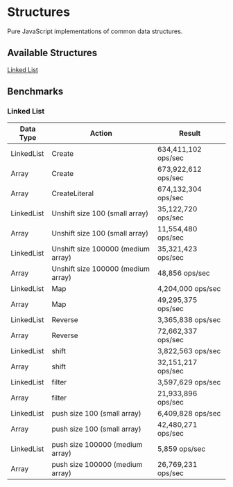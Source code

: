 # Structures

Pure JavaScript implementations of common data structures.

## Available Structures

[Linked List](https://justindfuller.github.io/structures/module-linkedList.html)

## Benchmarks

### Linked List

| Data Type | Action | Result |
|-----------|--------|--------|
| LinkedList | Create | 634,411,102 ops/sec |
| Array | Create | 673,922,612 ops/sec |
| Array | CreateLiteral | 674,132,304 ops/sec |
| LinkedList | Unshift size 100 (small array) | 35,122,720 ops/sec |
| Array | Unshift size 100 (small array) | 11,554,480 ops/sec |
| LinkedList | Unshift size 100000 (medium array) | 35,321,423 ops/sec |
| Array | Unshift size 100000 (medium array) | 48,856 ops/sec |
| LinkedList | Map | 4,204,000 ops/sec |
| Array | Map | 49,295,375 ops/sec |
| LinkedList | Reverse | 3,365,838 ops/sec |
| Array | Reverse | 72,662,337 ops/sec |
| LinkedList | shift | 3,822,563 ops/sec |
| Array | shift | 32,151,217 ops/sec |
| LinkedList | filter | 3,597,629 ops/sec |
| Array | filter | 21,933,896 ops/sec |
| LinkedList | push size 100 (small array) | 6,409,828 ops/sec |
| Array | push size 100 (small array) | 42,480,271 ops/sec |
| LinkedList | push size 100000 (medium array) | 5,859 ops/sec |
| Array | push size 100000 (medium array) | 26,769,231 ops/sec |

